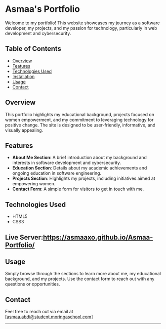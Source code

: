 
# Asmaa's Portfolio

Welcome to my portfolio! This website showcases my journey as a software developer, my projects, and my passion for technology, particularly in web development and cybersecurity.

## Table of Contents

- [Overview](#overview)
- [Features](#features)
- [Technologies Used](#technologies-used)
- [Installation](#installation)
- [Usage](#usage)
- [Contact](#contact)

## Overview

This portfolio highlights my educational background, projects focused on women empowerment, and my commitment to leveraging technology for positive change. The site is designed to be user-friendly, informative, and visually appealing.

## Features

- **About Me Section**: A brief introduction about my background and interests in software development and cybersecurity.
- **Education Section**: Details about my academic achievements and ongoing education in software engineering.
- **Projects Section**: Highlights my projects, including initiatives aimed at empowering women.
- **Contact Form**: A simple form for visitors to get in touch with me.

## Technologies Used

- HTML5
- CSS3

## Live Server:https://asmaaxo.github.io/Asmaa-Portfolio/

## Usage

Simply browse through the sections to learn more about me, my educational background, and my projects. Use the contact form to reach out with any questions or opportunities.

## Contact

Feel free to reach out via email at [asmaa.abdi@student.moringaschool.com]

---

